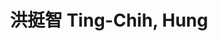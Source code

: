 ---
chinese_name: 洪挺智
english_name: Ting-Chih, Hung
title: 洪挺智 Ting-Chih, Hung
id: hungtingchih
collection: members
position: Part-time Research Assistant
type: part-time research assistant
department: 經濟學系學士班四年級
image_path: https://source.unsplash.com/collection/139386/600x600?a=.png
photo: pt_ra/hungtingchih.jpeg
blurb: 123
---